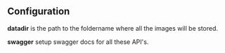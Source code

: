 ## Configuration 

**datadir** is the path to the foldername where all the images will be stored. 


**swagger** setup swagger docs for all these API's. 




